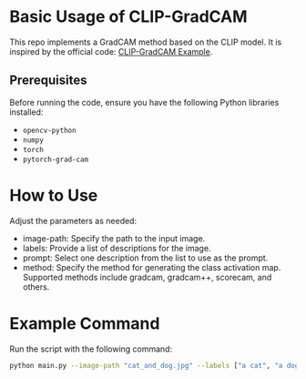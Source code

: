 # Basic Usage of CLIP-GradCAM

This  repo implements a GradCAM method based on the CLIP model. It is inspired by the official code: [CLIP-GradCAM Example](https://github.com/jacobgil/pytorch-grad-cam/blob/master/usage_examples/clip_example.py).

## Prerequisites

Before running the code, ensure you have the following Python libraries installed:

- `opencv-python`
- `numpy`
- `torch`
- `pytorch-grad-cam`

# How to Use

Adjust the parameters as needed:

- image-path: Specify the path to the input image.  
- labels: Provide a list of descriptions for the image.  
- prompt: Select one description from the list to use as the prompt.  
- method: Specify the method for generating the class activation map. Supported methods include gradcam, gradcam++, scorecam, and others.

# Example Command

Run the script with the following command:

```bash
python main.py --image-path "cat_and_dog.jpg" --labels ["a cat", "a dog"] --prompt "a cat" --method "gradcam"

